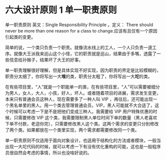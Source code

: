 # 六大设计原则 1 单一职责原则

单一职责原则 英文：Single Responsibility Principle 。定义： There should never be more than one reason for a class to change.应该有且仅有一个原因引起类的变更。


简单的说，一个类只负责一个职责。就像流水线上的工人，一个人只负责一道工序。就像大王派我来巡山这个小怪，它的职责就是巡山，结果由于多嘴，透露了一些信息给孙猴子，结果坏了大王的好事。

单一职责理解很好理解，但是具体实现不好实现，因为职责的界定是比较模糊的，职责分太细了，你将写出一大**堆**的类，职责分太粗了，你将写出一大**坨**的类。

在有些项目里，“人”就是一个职能单一的类，在有些项目里，“人”可以需要被细分为男人，女人，大人，小孩，好人，坏人。或者随着项目的进展，需求发生变更，本来只有普通会员这种人，现在需要多了一种人叫 VIP ，再往后，还可能出现一个黑名单里的黑人。用一个类去管理普通会员，VIP，黑人可能就不大合适了，这个时候可以考虑一下是不是把他们变成三种人。我需要给 VIP 用户特殊优惠的时候，只需要修改 VIP 这个类，我需要限制黑人单位时间下单的数量（黑人老喜欢下单不付款，老逗你完），只需要修改黑人这个类。这两个需求的变更只分别修改了两个类。如果都放在一个类里实现，两个需求都需要修改同一个类。

单一职责原则不仅适用于面向对象设计，也适用于结构化的方法或者模块，一般当出现一大坨代码的时候，就可以考虑一下有没有优化重构的可能，这也是一般程序员很自然会考虑的事情，所以也没啥好说的。